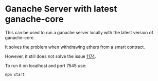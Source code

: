 # Ganache Server with latest ganache-core

This can be used to run a ganache server locally with the latest version of ganache-core. 

It solves the problem when withdrawing ethers from a smart contract. 

However, it still does not solve the issue [1174](https://github.com/trufflesuite/ganache/issues/1174).

To run it on localhost and port 7545 use:

```
npm start
```